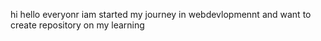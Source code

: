 hi hello everyonr iam started my journey in webdevlopmennt and want to create repository on my learning
